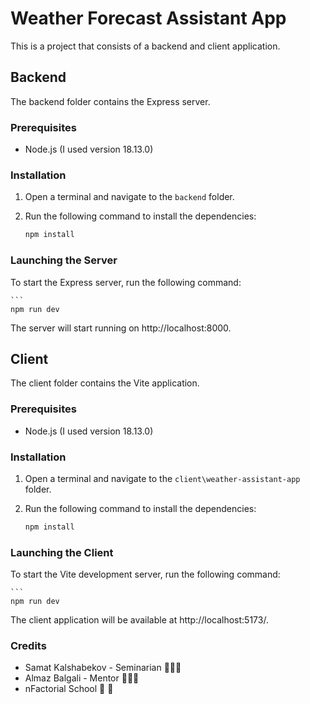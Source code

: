# Weather Forecast Assistant App

This is a project that consists of a backend and client application.

## Backend

The backend folder contains the Express server.

### Prerequisites

- Node.js (I used version 18.13.0)

### Installation

1. Open a terminal and navigate to the `backend` folder.
2. Run the following command to install the dependencies:

   ```bash
   npm install
   ```

### Launching the Server

To start the Express server, run the following command:

    ```
    npm run dev


The server will start running on http://localhost:8000.


## Client

The client folder contains the Vite application.

### Prerequisites

- Node.js (I used version 18.13.0)

### Installation

1. Open a terminal and navigate to the `client\weather-assistant-app` folder.
2. Run the following command to install the dependencies:

   ```bash
   npm install
   ```

### Launching the Client

To start the Vite development server, run the following command:

    ```
    npm run dev

The client application will be available at http://localhost:5173/.


### Credits

- Samat Kalshabekov - Seminarian 👨🏽‍🚀
- Almaz Balgali - Mentor 👨🏽‍🚀
- nFactorial School 🚀 💜